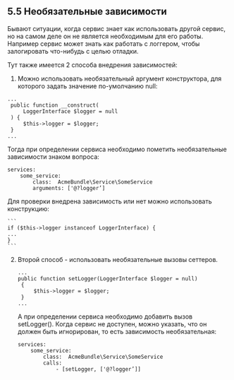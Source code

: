 ## 5.5 Необязательные зависимости

Бывают ситуации, когда сервис знает как использовать другой сервис, но на самом деле он не является необходимым для его работы. Например сервис может знать как работать с логгером, чтобы залогировать что-нибудь с целью отладки.

Тут также имеется 2 способа внедрения зависимостей:

1.  Можно использовать необязательный аргумент конструктора, для которого задать значение по-умолчанию null:
```
...
 public function __construct(
     LoggerInterface $logger = null
 ) {
     $this->logger = $logger;
 }
...
```
Тогда при определении сервиса необходимо пометить необязательные зависимости знаком вопроса:
```
services:   
    some_service:
        class:  AcmeBundle\Service\SomeService
        arguments: ['@?logger’]
```
Для проверки внедрена зависимость или нет можно использовать конструкцию:

    ```
    if ($this->logger instanceof LoggerInterface) {
    ...
    }
    ```

2. Второй способ - использовать необязательные вызовы сеттеров.

    ```
    ...
    public function setLogger(LoggerInterface $logger = null)
     {
         $this->logger = $logger;
     }
    ...
    ```

    А при определении сервиса необходимо добавить вызов setLogger(). Когда сервис не доступен, можно указать, что он должен быть игнорирован, то есть зависимость необязательная:

    ```
    services:   
        some_service:        
            class:  AcmeBundle\Service\SomeService
            calls:
                - [setLogger, ['@?logger’]]
    ```